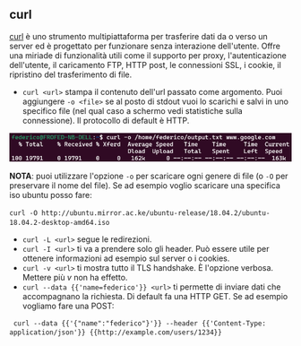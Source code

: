## curl

[curl](https://curl.se/docs/manpage.html#-v) è uno strumento multipiattaforma per trasferire dati da o verso un server ed è progettato per funzionare senza interazione dell'utente. Offre una miriade di funzionalità utili come il supporto per proxy, l'autenticazione dell'utente, il caricamento FTP, HTTP post, le connessioni SSL, i cookie, il ripristino del trasferimento di file.

- `curl <url>` stampa il contenuto dell'url passato come argomento. Puoi aggiungere `-o <file>` se al posto di stdout vuoi lo scarichi e salvi in uno specifico file (nel qual caso a schermo vedi statistiche sulla connessione). Il protocollo di default è HTTP.

![Immagine](immagini/curl-o.png)

**NOTA**: puoi utilizzare l'opzione `-o` per scaricare ogni genere di file (o `-O` per preservare il nome del file). Se ad esempio voglio scaricare una specifica iso ubuntu posso fare:

`curl -O http://ubuntu.mirror.ac.ke/ubuntu-release/18.04.2/ubuntu-18.04.2-desktop-amd64.iso`

- `curl -L <url>` segue le redirezioni.
- `curl -I <url>` ti va a prendere solo gli header. Può essere utile per ottenere informazioni ad esempio sul server o i cookies.
- `curl -v <url>` ti mostra tutto il TLS handshake. È l'opzione verbosa. Mettere più *v* non ha effetto.
- `curl --data {{'name=federico'}} <url>` ti permette di inviare dati che accompagnano la richiesta. Di default fa una HTTP GET. Se ad esempio vogliamo fare una POST:

```
 curl --data {{'{"name":"federico"}'}} --header {{'Content-Type: application/json'}} {{http://example.com/users/1234}}
```